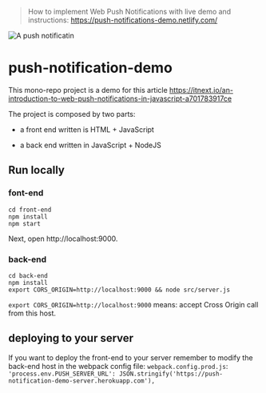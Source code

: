 > How to implement Web Push Notifications with live demo and instructions: https://push-notifications-demo.netlify.com/

![A push notificatin][pushNotificaiton]

[pushNotificaiton]: https://github.com/Spyna/push-notification-demo/raw/master/push-notification.jpg "Push notification"

# push-notification-demo

This mono-repo project is a demo for this article https://itnext.io/an-introduction-to-web-push-notifications-in-javascript-a701783917ce

The project is composed by two parts: 

* a front end written is HTML + JavaScript 

* a back end written in JavaScript + NodeJS

## Run locally

### font-end

```
cd front-end 
npm install 
npm start
```
Next, open http://localhost:9000. 

### back-end

```
cd back-end
npm install
export CORS_ORIGIN=http://localhost:9000 && node src/server.js
```

`export CORS_ORIGIN=http://localhost:9000` means: accept Cross Origin call from this host. 

## deploying to your server

If you want to deploy the front-end to your server remember to modify the back-end host in the webpack config file: `webpack.config.prod.js`: `'process.env.PUSH_SERVER_URL': JSON.stringify('https://push-notification-demo-server.herokuapp.com'),` 
